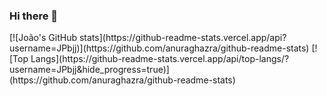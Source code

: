 ### Hi there 👋


<div>[![João's GitHub stats](https://github-readme-stats.vercel.app/api?username=JPbjj)](https://github.com/anuraghazra/github-readme-stats)
[![Top Langs](https://github-readme-stats.vercel.app/api/top-langs/?username=JPbjj&hide_progress=true)](https://github.com/anuraghazra/github-readme-stats)
</div>
